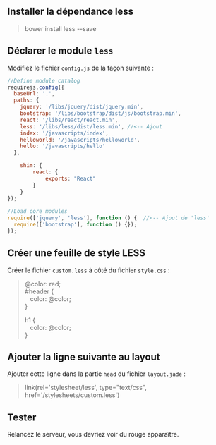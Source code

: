 
## Installer la dépendance less

> bower install less --save


## Déclarer le module `less`

Modifiez le fichier `config.js` de la façon suivante :


```javascript
//Define module catalog  
requirejs.config({  
  baseUrl: '.',  
  paths: {  
    jquery: '/libs/jquery/dist/jquery.min',  
    bootstrap: '/libs/bootstrap/dist/js/bootstrap.min',  
    react: '/libs/react/react.min',  
    less: '/libs/less/dist/less.min', //<-- Ajout  
    index: '/javascripts/index',  
    helloworld: '/javascripts/helloworld',  
    hello: '/javascripts/hello'  
  },

    shim: {
        react: {
            exports: "React"
        }
    }   
});  
 
//Load core modules  
require(['jquery', 'less'], function () {  //<-- Ajout de 'less'  
  require(['bootstrap'], function () {});  
});
```


## Créer une feuille de style LESS

Créer le fichier `custom.less` à côté du fichier `style.css` :

> @color: red;  
> #header {  
> &nbsp;&nbsp;    color: @color;  
> }  
>   
> h1 {  
> &nbsp;&nbsp;    color: @color;  
> }  


## Ajouter la ligne suivante au layout

Ajouter cette ligne dans la partie `head` du fichier `layout.jade` :

> link(rel='stylesheet/less', type="text/css", href='/stylesheets/custom.less')


## Tester

Relancez le serveur, vous devriez voir du rouge apparaître.






